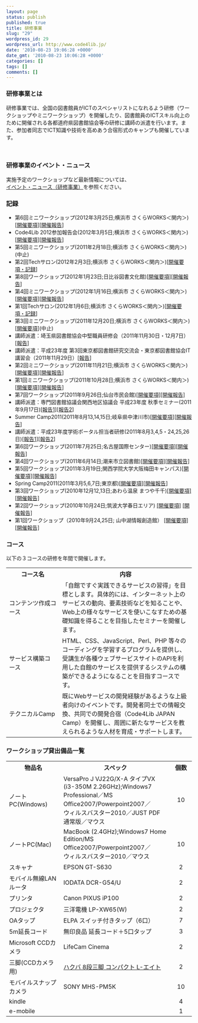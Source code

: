 ```yaml
---
layout: page
status: publish
published: true
title: 研修事業
slug: "29"
wordpress_id: 29
wordpress_url: http://www.code4lib.jp/
date: '2010-08-23 19:06:28 +0000'
date_gmt: '2010-08-23 10:06:28 +0000'
categories: []
tags: []
comments: []
---
```

<h3>研修事業とは</h3>
<div id="_mcePaste">研修事業では、全国の図書館員がICTのスペシャリストになれるよう研修（ワークショップやミニワークショップ）を開催したり、図書館員のICTスキル向上のために開催される各都道府県図書館協会等の研修に講師の派遣を行います。また、参加者同志でICT知識や技術を高めあう合宿形式のキャンプも開催しています。</div>
<p>&nbsp;</p>
<h3>研修事業のイベント・ニュース</h3>
<p>実施予定のワークショップなど最新情報については、<br />
<a href="http://www.code4lib.jp/category/instructions/">イベント・ニュース（研修事業）</a>を参照ください。</p>
<h3>記録</h3>
<ul>
<li>第6回ミニワークショップ(2012年3月25日;横浜市 さくらWORKS＜関内＞)[<a href="http://www.code4lib.jp/2012/02/977/">開催要項</a>][<a title="開催報告" href="http://www.code4lib.jp/2012/03/1037/">開催報告</a>]</li>
<li>Code4Lib 2012参加報告会(2012年3月5日;横浜市 さくらWORKS＜関内＞)[<a href="http://www.code4lib.jp/2012/02/947/">開催要項</a>][<a href="http://www.code4lib.jp/2012/03/1000/">開催報告</a>]</li>
<li>第5回ミニワークショップ(2011年2月18日;横浜市 さくらWORKS＜関内＞)(中止)</li>
<li>第2回Techサロン(2012年2月3日;横浜市 さくらWORKS＜関内＞)[<a href="http://www.code4lib.jp/2012/01/906/">開催要項・記録</a>]</li>
<li>第8回ワークショップ(2012年1月23日;日比谷図書文化館)[<a href="http://www.code4lib.jp/2011/12/684/">開催要項</a>][<a href="http://www.code4lib.jp/2012/01/920/">開催報告</a>]</li>
<li>第4回ミニワークショップ(2012年1月16日;横浜市 さくらWORKS＜関内＞)[<a href="http://www.code4lib.jp/2011/12/750/">開催要項</a>][<a title="開催報告" href="http://www.code4lib.jp/2012/04/1041/">開催報告</a>]</li>
<li>第1回Techサロン(2012年1月6日;横浜市 さくらWORKS＜関内＞)[<a href="http://www.code4lib.jp/2011/12/733/">開催要項・記録</a>]</li>
<li>第3回ミニワークショップ(2011年12月20日;横浜市 さくらWORKS＜関内＞)[<a href="http://www.code4lib.jp/2011/12/706/">開催要項</a>](中止)</li>
<li>講師派遣：埼玉県図書館協会中堅職員研修会（2011年11月30日・12月7日）[<a href="http://www.code4lib.jp/2012/01/677/">報告</a>]</li>
<li>講師派遣：平成23年度 第3回東京都図書館研究交流会・東京都図書館協会IT講習会（2011年11月29日）[<a href="http://www.code4lib.jp/2011/11/670/">報告</a>]</li>
<li>第2回ミニワークショップ(2011年11月21日;横浜市 さくらWORKS＜関内＞)[<a href="http://www.code4lib.jp/2011/11/626/">開催要項</a>][<a href="http://www.code4lib.jp/2011/11/642/">開催報告</a>]</li>
<li>第1回ミニワークショップ(2011年10月28日;横浜市 さくらWORKS＜関内＞)[<a href="http://www.code4lib.jp/2011/10/591/">開催要項</a>][<a href="http://www.code4lib.jp/2011/11/633/">開催報告</a>]</li>
<li>第7回ワークショップ(2011年9月26日;仙台市民会館)<a href="http://www.code4lib.jp/2011/09/526/">[開催要項]</a><a href="http://www.code4lib.jp/2011/09/559/">[開催報告]</a></li>
<li>講師派遣：専門図書館協議会関西地区協議会 平成23年度 秋季セミナー(2011年9月17日)[<a href="http://d.hatena.ne.jp/josei002-10/20110812/1313116194">報告1</a>][<a href="http://d.hatena.ne.jp/josei002-10/20110919/1316439622">報告2</a>]</li>
<li>Summer Camp2011(2011年8月13,14,15日;岐阜県中津川市)[<a href="http://www.code4lib.jp/2011/07/505/">開催要項</a>][<a href="http://d.hatena.ne.jp/josei002-10/20110819/1313762610">開催報告</a>]</li>
<li>講師派遣：平成23年度学術ポータル担当者研修(2011年8月3,4,5・24,25,26日)[<a href="http://d.hatena.ne.jp/josei002-10/20110731/1312129624">報告1</a>][<a href="http://d.hatena.ne.jp/josei002-10/20110919/1316439622">報告2</a>]</li>
<li>第6回ワークショップ(2011年7月25日;名古屋国際センター)<a href="http://www.code4lib.jp/2011/07/485/">[開催要項]</a><a href="http://d.hatena.ne.jp/josei002-10/20110728/1311816868">[開催報告]</a></li>
<li>第4回ワークショップ(2011年6月14日;潮来市立図書館)<a href="http://www.code4lib.jp/2011/05/444/">[開催要項]</a><a href="http://d.hatena.ne.jp/josei002-10/20110621/1308653589">[開催報告]</a></li>
<li>第5回ワークショップ(2011年3月19日;関西学院大学大阪梅田キャンパス)<a href="http://www.code4lib.jp/2011/03/433/">[開催要項]</a><a href="http://d.hatena.ne.jp/josei002-10/20110411/1302492063">[開催報告]</a></li>
<li>Spring Camp2011(2011年3月5,6,7日;東京都)[<a href="http://www.code4lib.jp/2011/01/360/">開催要項</a>][<a href="http://d.hatena.ne.jp/josei002-10/20110318/1300448576">開催報告</a>]</li>
<li>第3回ワークショップ(2010年12月12,13日;あわら温泉 まつや千千)<a href="http://www.code4lib.jp/2010/11/210/">[開催要項]</a><a href="http://d.hatena.ne.jp/josei002-10/20101213/1292251500">[開催報告]</a></li>
<li>第2回ワークショップ(2010年10月24日;筑波大学春日エリア) <a href="http://www.code4lib.jp/2010/10/175/">[開催要項]</a> <a href="http://d.hatena.ne.jp/josei002-10/20101025/1288003806">[開催報告]</a></li>
<li>第1回ワークショップ（2010年9月24,25日; 山中湖情報創造館） <a href="http://d.hatena.ne.jp/josei002-10/20100907/1283816826">[開催要項]</a><a href="http://d.hatena.ne.jp/josei002-10/20100927/1285576586">[開催報告]</a></li>
</ul>
<h3>コース</h3>
<p>以下の３コースの研修を年間で開催します。</p>
<table class="course">
<tbody>
<tr>
<th style="width: 8em;">コース名</th>
<th>内容</th>
</tr>
<tr>
<td class="first">コンテンツ作成コース</td>
<td>「自館ですぐ実践できるサービスの習得」を目標とします。具体的には、インターネット上のサービスの動向、要素技術などを知ることや、Web上の様々なサービスを使いこなすための基礎知識を得ることを目指したセミナーを開催します。</td>
</tr>
<tr>
<td class="first">サービス構築コース</td>
<td>HTML、CSS、JavaScript、Perl、PHP 等々のコーディングを学習するプログラムを提供し、受講生が各種ウェブサービスサイトのAPIを利用した自館のサービスを提供するシステムの構築ができるようになることを目指すコースです。</td>
</tr>
<tr>
<td class="first">テクニカルCamp</td>
<td>既にWebサービスの開発経験があるような上級者向けのイベントです。開発者同士での情報交換、共同での開発合宿（Code4Lib JAPAN Camp）を開催し、周囲に新たなサービスを教えられるような人材を育成・サポートします。</td>
</tr>
</tbody>
</table>
<h3>ワークショップ貸出備品一覧</h3>
<table>
<tbody>
<tr>
<th style="width: 140px;">物品名</th>
<th style="width: 300px;">スペック</th>
<th style="width: 50px;">個数</th>
</tr>
<tr>
<td>ノートPC(Windows)</td>
<td>VersaPro J VJ22G/X-A タイプVX　(i3-350M 2.26GHz);Windows7 Professional／MS Office2007/Powerpoint2007／<br />
ウィルスバスター2010／JUST PDF 通常版／マウス</td>
<td align="center">10</td>
</tr>
<tr>
<td>ノートPC(Mac)</td>
<td>MacBook (2.4GHz);Windows7 Home Edition/MS Office2007/Powerpoint2007／<br />
ウィルスバスター2010／マウス</td>
<td align="center">10</td>
</tr>
<tr>
<td>スキャナ</td>
<td>EPSON GT-S630</td>
<td align="center">2</td>
</tr>
<tr>
<td>モバイル無線LANルータ</td>
<td>IODATA DCR-G54/U</td>
<td align="center">2</td>
</tr>
<tr>
<td>プリンタ</td>
<td>Canon PIXUS iP100</td>
<td align="center">2</td>
</tr>
<tr>
<td>プロジェクタ</td>
<td>三洋電機 LP-XW65(W)</td>
<td align="center">2</td>
</tr>
<tr>
<td>OAタップ</td>
<td>ELPA スイッチ付きタップ（6口）</td>
<td align="center">7</td>
</tr>
<tr>
<td>5m延長コード</td>
<td>無印良品 延長コード＋5口タップ</td>
<td align="center">3</td>
</tr>
<tr>
<td>Microsoft CCDカメラ</td>
<td>LifeCam Cinema</td>
<td align="center">2</td>
</tr>
<tr>
<td>三脚(CCDカメラ用)</td>
<td><a href="http://www.hakubaphoto.jp/products/detail/0101070017">ハクバ 8段三脚 コンパクト L-エイト</a></td>
<td align="center">2</td>
</tr>
<tr>
<td>モバイルスナップカメラ</td>
<td>SONY MHS-PM5K</td>
<td align="center">10</td>
</tr>
<tr>
<td>kindle</td>
<td></td>
<td align="center">4</td>
</tr>
<tr>
<td>e-mobile</td>
<td></td>
<td align="center">1</td>
</tr>
</tbody>
</table>
